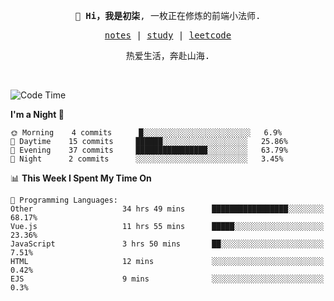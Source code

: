 <p align="center">
  <samp>
    <span><strong>👋 Hi，我是初柒</strong>,</span>
    <span>一枚正在修炼的前端小法师.</span>
  </samp>
</p>

<p align="center">
  <samp>
    <a href="https://www.wolai.com/dec-seven/wyPFvMTwAcD9muc6RMfThB">notes</a> |
    <a href="https://github.com/dec-seven/fe-study">study</a> |
    <a href="https://leetcode.cn/u/dec-seven/">leetcode</a>
  </samp>
</p>
<p align="center">
  <samp>
    <span>热爱生活，奔赴山海.</span>
  </samp>
</p>
<br>

<!--START_SECTION:waka-->
![Code Time](http://img.shields.io/badge/Code%20Time-100%20hrs%2021%20mins-blue)

**I'm a Night 🦉** 

```text
🌞 Morning    4 commits      █░░░░░░░░░░░░░░░░░░░░░░░░   6.9% 
🌆 Daytime    15 commits     ██████░░░░░░░░░░░░░░░░░░░   25.86% 
🌃 Evening    37 commits     ████████████████░░░░░░░░░   63.79% 
🌙 Night      2 commits      ░░░░░░░░░░░░░░░░░░░░░░░░░   3.45%

```


📊 **This Week I Spent My Time On** 

```text
💬 Programming Languages: 
Other                    34 hrs 49 mins      █████████████████░░░░░░░░   68.17% 
Vue.js                   11 hrs 55 mins      █████░░░░░░░░░░░░░░░░░░░░   23.36% 
JavaScript               3 hrs 50 mins       ██░░░░░░░░░░░░░░░░░░░░░░░   7.51% 
HTML                     12 mins             ░░░░░░░░░░░░░░░░░░░░░░░░░   0.42% 
EJS                      9 mins              ░░░░░░░░░░░░░░░░░░░░░░░░░   0.3%

```


<!--END_SECTION:waka-->

